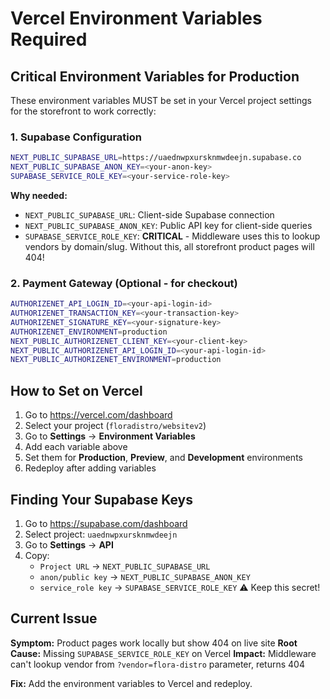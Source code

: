 # Vercel Environment Variables Required

## Critical Environment Variables for Production

These environment variables MUST be set in your Vercel project settings for the storefront to work correctly:

### 1. Supabase Configuration

```bash
NEXT_PUBLIC_SUPABASE_URL=https://uaednwpxursknmwdeejn.supabase.co
NEXT_PUBLIC_SUPABASE_ANON_KEY=<your-anon-key>
SUPABASE_SERVICE_ROLE_KEY=<your-service-role-key>
```

**Why needed:**
- `NEXT_PUBLIC_SUPABASE_URL`: Client-side Supabase connection
- `NEXT_PUBLIC_SUPABASE_ANON_KEY`: Public API key for client-side queries
- `SUPABASE_SERVICE_ROLE_KEY`: **CRITICAL** - Middleware uses this to lookup vendors by domain/slug. Without this, all storefront product pages will 404!

### 2. Payment Gateway (Optional - for checkout)

```bash
AUTHORIZENET_API_LOGIN_ID=<your-api-login-id>
AUTHORIZENET_TRANSACTION_KEY=<your-transaction-key>
AUTHORIZENET_SIGNATURE_KEY=<your-signature-key>
AUTHORIZENET_ENVIRONMENT=production
NEXT_PUBLIC_AUTHORIZENET_CLIENT_KEY=<your-client-key>
NEXT_PUBLIC_AUTHORIZENET_API_LOGIN_ID=<your-api-login-id>
NEXT_PUBLIC_AUTHORIZENET_ENVIRONMENT=production
```

## How to Set on Vercel

1. Go to https://vercel.com/dashboard
2. Select your project (`floradistro/websitev2`)
3. Go to **Settings** → **Environment Variables**
4. Add each variable above
5. Set them for **Production**, **Preview**, and **Development** environments
6. Redeploy after adding variables

## Finding Your Supabase Keys

1. Go to https://supabase.com/dashboard
2. Select project: `uaednwpxursknmwdeejn`
3. Go to **Settings** → **API**
4. Copy:
   - `Project URL` → `NEXT_PUBLIC_SUPABASE_URL`
   - `anon/public key` → `NEXT_PUBLIC_SUPABASE_ANON_KEY`
   - `service_role key` → `SUPABASE_SERVICE_ROLE_KEY` ⚠️ Keep this secret!

## Current Issue

**Symptom:** Product pages work locally but show 404 on live site
**Root Cause:** Missing `SUPABASE_SERVICE_ROLE_KEY` on Vercel
**Impact:** Middleware can't lookup vendor from `?vendor=flora-distro` parameter, returns 404

**Fix:** Add the environment variables to Vercel and redeploy.

